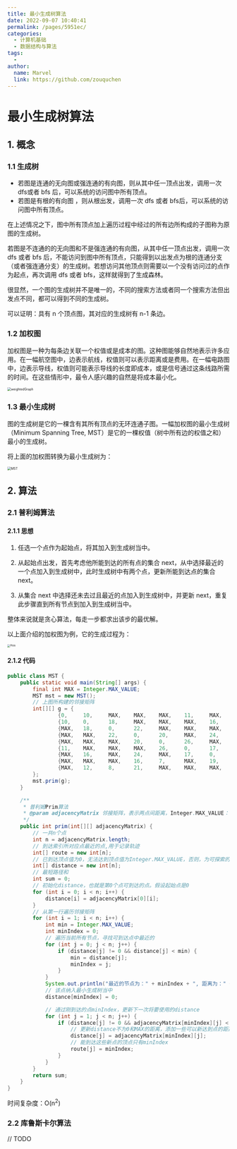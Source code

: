 ```yaml
---
title: 最小生成树算法
date: 2022-09-07 10:40:41
permalink: /pages/5951ec/
categories:
  - 计算机基础
  - 数据结构与算法
tags:
  - 
author: 
  name: Marvel
  link: https://github.com/zouquchen
---
```

# 最小生成树算法

## 1. 概念

### 1.1 生成树

- 若图是连通的无向图或强连通的有向图，则从其中任一顶点出发，调用一次 dfs或者 bfs 后，可以系统的访问图中所有顶点。
- 若图是有根的有向图 ，则从根出发，调用一次 dfs 或者 bfs后，可以系统的访问图中所有顶点。

在上述情况之下，图中所有顶点加上遍历过程中经过的所有边所构成的子图称为原图的生成树。

若图是不连通的的无向图和不是强连通的有向图，从其中任一顶点出发，调用一次 dfs 或者 bfs 后，不能访问到图中所有顶点，只能得到以出发点为根的连通分支（或者强连通分支）的生成树。若想访问其他顶点则需要以一个没有访问过的点作为起点，再次调用 dfs 或者 bfs，这样就得到了生成森林。

很显然，一个图的生成树并不是唯一的，不同的搜索方法或者同一个搜索方法但出发点不同，都可以得到不同的生成树。

可以证明：具有 n 个顶点图，其对应的生成树有 n-1 条边。

### 1.2 加权图

加权图是一种为每条边关联一个权值或是成本的图。这种图能够自然地表示许多应用。在一幅航空图中，边表示航线，权值则可以表示距离或是费用。在一幅电路图中，边表示导线，权值则可能表示导线的长度即成本，或是信号通过这条线路所需的时间。在这些情形中，最令人感兴趣的自然是将成本最小化。

<img src="https://studynote-images.oss-cn-hangzhou.aliyuncs.com/weightedGraph.png" alt="weightedGraph" style="zoom:50%;" />

### 1.3 最小生成树

图的生成树是它的一棵含有其所有顶点的无环连通子图。一幅加权图的最小生成树（Minimum Spanning Tree, MST）是它的一棵权值（树中所有边的权值之和）最小的生成树。

将上面的加权图转换为最小生成树为：

<img src="https://studynote-images.oss-cn-hangzhou.aliyuncs.com/MST.png" alt="MST" style="zoom:50%;" />

## 2. 算法

### 2.1 普利姆算法

#### 2.1.1 思想

1. 任选一个点作为起始点，将其加入到生成树当中。

1. 从起始点出发，首先考虑他所能到达的所有点的集合 next，从中选择最近的一个点加入到生成树中，此时生成树中有两个点，更新所能到达点的集合 next。
2. 从集合 next 中选择还未去过且最近的点加入到生成树中，并更新 next，重复此步骤直到所有节点到加入到生成树当中。

整体来说就是贪心算法，每走一步都求出该步的最优解。

以上面介绍的加权图为例，它的生成过程为：

<img src="https://studynote-images.oss-cn-hangzhou.aliyuncs.com/Prim.png" alt="Prim" style="zoom: 40%;" />

#### 2.1.2 代码

```java
public class MST {
    public static void main(String[] args) {
        final int MAX = Integer.MAX_VALUE;
        MST mst = new MST();
        // 上图所构建的邻接矩阵
        int[][] g = {
                {0,     10,     MAX,    MAX,    MAX,    11,     MAX,    MAX,    MAX},
                {10,    0,      18,     MAX,    MAX,    MAX,    16,     MAX,    12},
                {MAX,   18,     0,      22,     MAX,    MAX,    MAX,    MAX,    8},
                {MAX,   MAX,    22,     0,      20,     MAX,    24,     16,     21},
                {MAX,   MAX,    MAX,    20,     0,      26,     MAX,    7,      MAX},
                {11,    MAX,    MAX,    MAX,    26,     0,      17,     MAX,    MAX},
                {MAX,   16,     MAX,    24,     MAX,    17,     0,      19,     MAX},
                {MAX,   MAX,    MAX,    16,     7,      MAX,    19,     0,      MAX},
                {MAX,   12,     8,      21,     MAX,    MAX,    MAX,    MAX,    0}
        };
        mst.prim(g);
    }

    /**
     * 普利姆Prim算法
     * @param adjacencyMatrix 邻接矩阵，表示两点间距离，Integer.MAX_VALUE：表示两个点无法到达
     */
    public int prim(int[][] adjacencyMatrix) {
        // 一共n个点
        int n = adjacencyMatrix.length;
        // 到达索引所对应点最近的点,用于记录轨迹
        int[] route = new int[n];
        // 已到达顶点值为0，无法达到顶点值为Integer.MAX_VALUE，否则，为可探索的点和到这些点的距离（权值）
        int[] distance = new int[n];
        // 最短路径和
        int sum = 0;
        // 初始化distance，也就是第0个点可到达的点。假设起始点是0
        for (int i = 0; i < n; i++) {
            distance[i] = adjacencyMatrix[0][i];
        }
        // 从第一行遍历邻接矩阵
        for (int i = 1; i < n; i++) {
            int min = Integer.MAX_VALUE;
            int minIndex = 0;
            // 遍历当前所有节点，寻找可到达点中最近的
            for (int j = 0; j < n; j++) {
                if (distance[j] != 0 && distance[j] < min) {
                    min = distance[j];
                    minIndex = j;
                }
            }
            System.out.println("最近的节点为：" + minIndex + ", 距离为：" + min);
            // 该点纳入最小生成树当中
            distance[minIndex] = 0;

            // 通过刚到达的点minIndex，更新下一次将要使用的distance
            for (int j = 1; j < n; j++) {
                if (distance[j] != 0 && adjacencyMatrix[minIndex][j] < distance[j]) {
                    // 更新distance不为0和MAX的距离，添加一些可以新达到点的距离。
                    distance[j] = adjacencyMatrix[minIndex][j];
                    // 能到达这些新点的顶点只有minIndex
                    route[j] = minIndex;
                }
            }
        }
        return sum;
    }
}
```

时间复杂度：O(n<sup>2</sup>)

### 2.2 库鲁斯卡尔算法

// TODO
